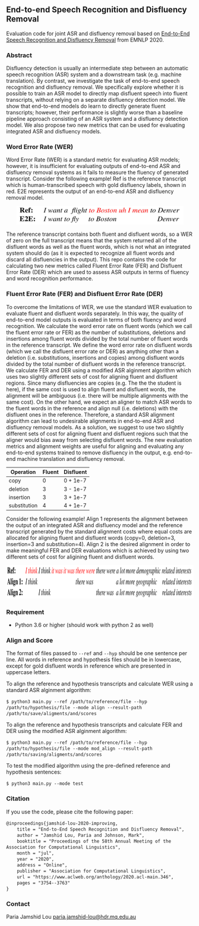 ## End-to-end Speech Recognition and Disfluency Removal

Evaluation code for joint ASR and disfluency removal based on [End-to-End Speech Recognition and Disfluency Removal](https://arxiv.org/abs/1808.09091) from EMNLP 2020.

### Abstract

Disfluency detection is usually an intermediate step between an automatic speech recognition (ASR) system and a downstream task (e.g. machine translation). By contrast, we investigate the task of end-to-end speech recognition and disfluency removal. We specifically explore whether it is possible to train an ASR model to directly map disfluent speech into fluent transcripts, without relying on a separate disfluency detection model. We show that end-to-end models do learn to directly generate fluent transcripts; however, their performance is slightly worse than a baseline pipeline approach consisting of an ASR system and a disfluency detection model. We also propose two new metrics that can be used for evaluating integrated ASR and disfluency models. 

### Word Error Rate (WER)

Word Error Rate (WER) is a standard metric for evaluating ASR models; however, it is insufficient for evaluating outputs of end-to-end ASR and disfluency removal systems as it fails to measure the fluency of generated transcript. Consider the following example! Ref is the reference transcript which is human-transcribed speech with gold disfluency labels, shown in red. E2E represents the output of an end-to-end ASR and disfluency removal model. 
 
 <p align="center">
  <img src="img/wer.png" width=450 height=50>
</p> 

The reference transcript contains both fluent and disfluent words, so a WER of zero on the full transcript means that the system returned all of the disfluent words as well as the fluent words, which is not what an integrated system should do (as it is expected to recognize all fluent words and discard all disfluencies in the output). This repo contains the code for calculating two new metrics called Fluent Error Rate (FER) and Disfluent Error Rate (DER) which are used to assess ASR outputs in terms of fluency and word recognition performance. 

### Fluent Error Rate (FER) and Disfluent Error Rate (DER) 

To overcome the limitations of WER, we use the standard WER evaluation to evaluate fluent and disfluent words separately. In this way, the quality of end-to-end model outputs is evaluated in terms of both fluency and word recognition. We calculate the word error rate on fluent words (which we call the fluent error rate or FER) as the number of substitutions, deletions and insertions among fluent words divided by the total number of fluent words in the reference transcript. We define the word error rate on disfluent words (which we call the disfluent error rate or DER) as anything other than a deletion (i.e. substitutions, insertions and copies) among disfluent words divided by the total number of disfluent words in the reference transcript. We calculate FER and DER using a modified ASR alginment algorithm which uses two slightly different sets of cost for aligning fluent and disfluent regions. Since many disfluencies are copies (e.g. The the the student is here), if the same cost is used to align fluent and disfluent words, the alignment will be ambiguous (i.e. there will be multiple alignments with the same cost). On the other hand, we expect an aligner to match ASR words to the fluent words in the reference and align null (i.e. deletions) with the disfluent ones in the reference. Therefore, a standard ASR alignment algorithm can lead to undesirable alignments in end-to-end ASR and disfluency removal models. As a solution, we suggest to use two slightly different sets of cost for aligning fluent and disfluent regions such that the aligner would bias away from selecting disfluent words. The new evaluation metrics and alignment weights are useful for aligning and evaluating any end-to-end systems trained to remove disfluency in the output, e.g. end-to-end machine translation and disfluency removal.
 
 Operation | Fluent | Disfluent
 --- | --- | ---
 copy | 0 | 0 + 1e-7
 deletion | 3 | 3 - 1e-7
 insertion | 3 | 3 + 1e-7
 substitution | 4 | 4 + 1e-7   

Consider the following example! Align 1 represents the alignment between the output of an integrated ASR and disfluency model and the reference transcript generated by the standard alignment costs where equal costs are allocated for aligning fluent and disfluent words (copy=0, deletion=3, insertion=3 and substitution=4). Align 2 is the desired alignment in order to make meaningful FER and DER evaluations which is achieved by using two different sets of cost for aligining fluent and disfluent words.
 
 <p align="center">
  <img src="img/align.png" width=700 height=90>
</p>

### Requirement 

- Python 3.6 or higher (should work with python 2 as well)

### Align and Score

The format of files passed to `--ref` and `--hyp` should be one sentence per line. All words in reference and hypothesis files should be in lowercase, except for gold disfluent words in reference which are presented in uppercase letters. 

To align the reference and hypothesis transcripts and calculate WER using a standard ASR alginment algorithm:
```
$ python3 main.py --ref /path/to/reference/file --hyp /path/to/hypothesis/file --mode align --result-path /path/to/save/aligments/and/scores
```
To align the reference and hypothesis transcripts and calculate FER and DER using the modified ASR alginment algorithm:
```
$ python3 main.py --ref /path/to/reference/file --hyp /path/to/hypothesis/file --mode mod_align --result-path /path/to/saving/aligments/and/scores
```

To test the modified algorithm using the pre-defined reference and hypothesis sentences:

```
$ python3 main.py --mode test
```

### Citation

If you use the code, please cite the following paper:
```
@inproceedings{jamshid-lou-2020-improving,
    title = "End-to-End Speech Recognition and Disfluency Removal",
    author = "Jamshid Lou, Paria and Johnson, Mark",
    booktitle = "Proceedings of the 58th Annual Meeting of the Association for Computational Linguistics",
    month = "jul",
    year = "2020",
    address = "Online",
    publisher = "Association for Computational Linguistics",
    url = "https://www.aclweb.org/anthology/2020.acl-main.346",
    pages = "3754--3763"
}
```

### Contact

Paria Jamshid Lou <paria.jamshid-lou@hdr.mq.edu.au>
